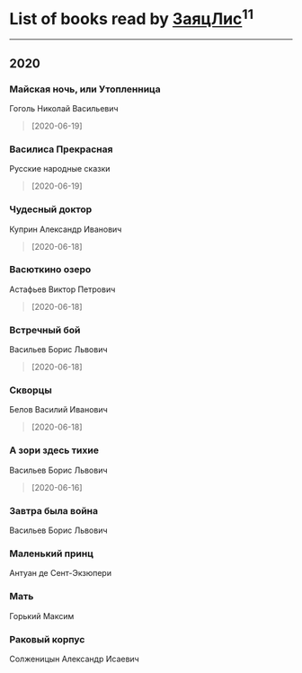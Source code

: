 # List of books read by [ЗаяцЛис](https://plus.google.com/u/0/112388384595246311466/)<sup>11</sup>
---

## 2020

### Майская ночь, или Утопленница
Гоголь Николай Васильевич
> [2020-06-19] 


### Василиса Прекрасная
Русские народные сказки
> [2020-06-19] 


### Чудесный доктор
Куприн Александр Иванович
> [2020-06-18] 


### Васюткино озеро
Астафьев Виктор Петрович
> [2020-06-18] 


### Встречный бой
Васильев Борис Львович
> [2020-06-18] 


### Скворцы
Белов Василий Иванович
> [2020-06-18] 


### А зори здесь тихие
Васильев Борис Львович
> [2020-06-16] 


### Завтра была война
Васильев Борис Львович


### Маленький принц
Антуан де Сент-Экзюпери


### Мать
Горький Максим


### Раковый корпус
Солженицын Александр Исаевич



